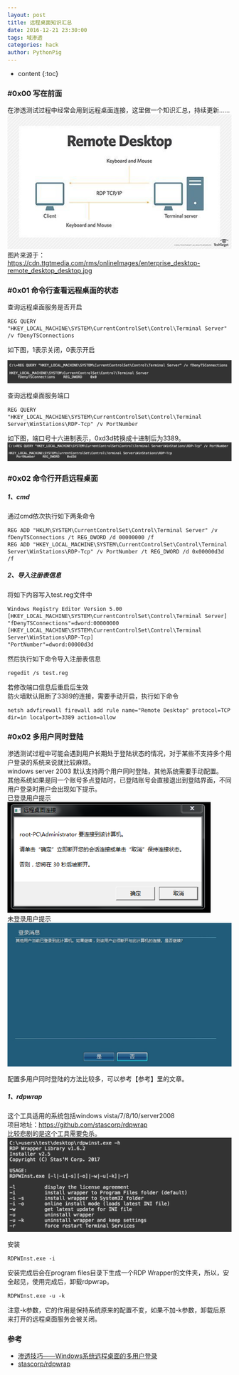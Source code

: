 ```yaml
---
layout: post
title: 远程桌面知识汇总
date: 2016-12-21 23:30:00
tags: 域渗透
categories: hack 
author: PythonPig
---
```

* content
{:toc}

### \#0x00 写在前面
在渗透测试过程中经常会用到远程桌面连接，这里做一个知识汇总，持续更新……  
![remote desktop](https://github.com/PythonPig/PythonPig.github.io/blob/master/images/%E8%BF%9C%E7%A8%8B%E6%A1%8C%E9%9D%A2%E7%9F%A5%E8%AF%86%E6%B1%87%E6%80%BB/remote%20desktop.jpg?raw=true)  
图片来源于：https://cdn.ttgtmedia.com/rms/onlineImages/enterprise_desktop-remote_desktop_desktop.jpg




### \#0x01 命令行查看远程桌面的状态
查询远程桌面服务是否开启  
```
REG QUERY "HKEY_LOCAL_MACHINE\SYSTEM\CurrentControlSet\Control\Terminal Server" /v fDenyTSConnections
```
如下图，1表示关闭，0表示开启  

![查询远程桌面状态](https://github.com/PythonPig/PythonPig.github.io/blob/master/images/%E8%BF%9C%E7%A8%8B%E6%A1%8C%E9%9D%A2%E7%9F%A5%E8%AF%86%E6%B1%87%E6%80%BB/%E6%9F%A5%E8%AF%A2%E8%BF%9C%E7%A8%8B%E6%A1%8C%E9%9D%A2%E7%8A%B6%E6%80%81.jpeg?raw=true)  

查询远程桌面服务端口   
```
REG QUERY "HKEY_LOCAL_MACHINE\SYSTEM\CurrentControlSet\Control\Terminal Server\WinStations\RDP-Tcp" /v PortNumber
```
如下图，端口号十六进制表示，0xd3d转换成十进制后为3389。  
![查询远程桌面端口](https://github.com/PythonPig/PythonPig.github.io/blob/master/images/%E8%BF%9C%E7%A8%8B%E6%A1%8C%E9%9D%A2%E7%9F%A5%E8%AF%86%E6%B1%87%E6%80%BB/%E6%9F%A5%E8%AF%A2%E8%BF%9C%E7%A8%8B%E6%A1%8C%E9%9D%A2%E7%AB%AF%E5%8F%A3.jpeg?raw=true)  

### \#0x02 命令行开启远程桌面
##### 1、cmd
通过cmd依次执行如下两条命令  
```
REG ADD "HKLM\SYSTEM\CurrentControlSet\Control\Terminal Server" /v fDenyTSConnections /t REG_DWORD /d 00000000 /f
REG ADD "HKEY_LOCAL_MACHINE\SYSTEM\CurrentControlSet\Control\Terminal Server\WinStations\RDP-Tcp" /v PortNumber /t REG_DWORD /d 0x00000d3d /f
```
##### 2、导入注册表信息
将如下内容写入test.reg文件中  
```
Windows Registry Editor Version 5.00
[HKEY_LOCAL_MACHINE\SYSTEM\CurrentControlSet\Control\Terminal Server]
"fDenyTSConnections"=dword:00000000
[HKEY_LOCAL_MACHINE\SYSTEM\CurrentControlSet\Control\Terminal Server\WinStations\RDP-Tcp]
"PortNumber"=dword:00000d3d
```
然后执行如下命令导入注册表信息  
```
regedit /s test.reg
```
若修改端口信息后重启后生效  
防火墙默认阻断了3389的连接，需要手动开启，执行如下命令  
```
netsh advfirewall firewall add rule name="Remote Desktop" protocol=TCP dir=in localport=3389 action=allow
```

### \#0x02 多用户同时登陆
渗透测试过程中可能会遇到用户长期处于登陆状态的情况，对于某些不支持多个用户登录的系统来说就比较麻烦。  
windows server 2003 默认支持两个用户同时登陆，其他系统需要手动配置。  
其他系统如果是同一个账号多点登陆时，已登陆账号会直接退出到登陆界面，不同用户登录时用户会出现如下提示。  
已登录用户提示  
![已登录用户提示](https://github.com/PythonPig/PythonPig.github.io/blob/master/images/%E8%BF%9C%E7%A8%8B%E6%A1%8C%E9%9D%A2%E7%9F%A5%E8%AF%86%E6%B1%87%E6%80%BB/%E5%B7%B2%E7%99%BB%E5%BD%95%E7%94%A8%E6%88%B7%E6%8F%90%E7%A4%BA.PNG?raw=true)  
未登录用户提示  
![未登录用户提示](https://github.com/PythonPig/PythonPig.github.io/blob/master/images/%E8%BF%9C%E7%A8%8B%E6%A1%8C%E9%9D%A2%E7%9F%A5%E8%AF%86%E6%B1%87%E6%80%BB/%E6%9C%AA%E7%99%BB%E5%BD%95%E7%94%A8%E6%88%B7%E6%8F%90%E7%A4%BA.jpeg?raw=true)

配置多用户同时登陆的方法比较多，可以参考【参考】里的文章。  
##### 1、rdpwrap
这个工具适用的系统包括windows vista/7/8/10/server2008  
项目地址：https://github.com/stascorp/rdpwrap  
比较悲剧的是这个工具需要免杀。  
![rdpwarp help](https://github.com/PythonPig/PythonPig.github.io/blob/master/images/%E8%BF%9C%E7%A8%8B%E6%A1%8C%E9%9D%A2%E7%9F%A5%E8%AF%86%E6%B1%87%E6%80%BB/rdpwrap%20help.jpeg?raw=true)

安装  
```
RDPWInst.exe -i
```
安装完成后会在program files目录下生成一个RDP Wrapper的文件夹，所以，安全起见，使用完成后，卸载rdpwrap。
```
RDPWInst.exe -u -k 
```
注意-k参数，它的作用是保持系统原来的配置不变，如果不加-k参数，卸载后原来打开的远程桌面服务会被关闭。


### 参考
* [渗透技巧——Windows系统远程桌面的多用户登录](https://3gstudent.github.io/3gstudent.github.io/%E6%B8%97%E9%80%8F%E6%8A%80%E5%B7%A7-Windows%E7%B3%BB%E7%BB%9F%E8%BF%9C%E7%A8%8B%E6%A1%8C%E9%9D%A2%E7%9A%84%E5%A4%9A%E7%94%A8%E6%88%B7%E7%99%BB%E5%BD%95/)
* [stascorp/rdpwrap](https://github.com/stascorp/rdpwrap)